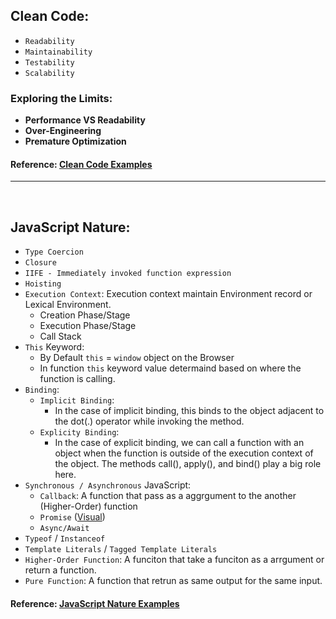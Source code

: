 ## Clean Code:

-   `Readability`
-   `Maintainability`
-   `Testability`
-   `Scalability`

### Exploring the Limits:

-   **Performance VS Readability**
-   **Over-Engineering**
-   **Premature Optimization**

#### Reference: [Clean Code Examples](https://github.com/tarekmonjur/javascript/Clean_Code_principals.pdf)

---

<br/>

## JavaScript Nature:

-   `Type Coercion`
-   `Closure`
-   `IIFE - Immediately invoked function expression`
-   `Hoisting`
-   `Execution Context`: Execution context maintain Environment record or Lexical Environment.
    -   Creation Phase/Stage
    -   Execution Phase/Stage
    -   Call Stack
-   `This` Keyword:
    -   By Default `this` = `window` object on the Browser
    -   In function `this` keyword value determaind based on where the function is calling.
-   `Binding`:
    -   `Implicit Binding`:
        -   In the case of implicit binding, this binds to the object adjacent to the dot(.) operator while invoking the method.
    -   `Explicity Binding`:
        -   In the case of explicit binding, we can call a function with an object when the function is outside of the execution context of the object. The methods call(), apply(), and bind() play a big role here.
-   `Synchronous / Asynchronous` JavaScript:
    -   `Callback`: A function that pass as a aggrgument to the another (Higher-Order) function
    -   `Promise` ([Visual](https://promiviz.vercel.app/))
    -   `Async/Await`
-   `Typeof` / `Instanceof`
-   `Template Literals` / `Tagged Template Literals`
-   `Higher-Order Function`: A funciton that take a funciton as a arrgument or return a function.
-   `Pure Function`: A function that retrun as same output for the same input.

#### Reference: [JavaScript Nature Examples](https://github.com/tarekmonjur/javascript/JavaScript_Nature.pdf)
